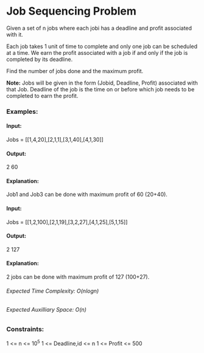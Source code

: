 # Job Sequencing Problem
Given a set of n jobs where each jobi has a deadline and profit associated with it.

Each job takes 1 unit of time to complete and only one job can be scheduled at a time. We earn the profit associated with a job if and only if the job is completed by its deadline.

Find the number of jobs done and the maximum profit.

**Note:** Jobs will be given in the form (Jobid, Deadline, Profit) associated with that Job. Deadline of the job is the time on or before which job needs to be completed to earn the profit.

### Examples:
#### Input:
Jobs = [[1,4,20],[2,1,1],[3,1,40],[4,1,30]]
#### Output:
2 60
#### Explanation:
Job1 and Job3 can be done with maximum profit of 60 (20+40).

#### Input:
Jobs = [[1,2,100],[2,1,19],[3,2,27],[4,1,25],[5,1,15]]
#### Output:
2 127
#### Explanation: 
2 jobs can be done with maximum profit of 127 (100+27).

###### Expected Time Complexity: O(nlogn)
###### Expected Auxilliary Space: O(n)

### Constraints:
1 <= n <= $`10^5`$
1 <= Deadline,id <= n
1 <= Profit <= 500

